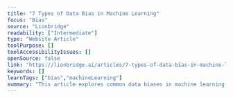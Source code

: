 ```yaml
---
title: "7 Types of Data Bias in Machine Learning"
focus: "Bias"
source: "Lionbridge"
readability: ["Intermediate"]
type: "Website Article"
toolPurpose: []
toolAccessibilityIssues: []
openSource: false
link: "https://lionbridge.ai/articles/7-types-of-data-bias-in-machine-learning/"
keywords: []
learnTags: ["bias","machineLearning"]
summary: "This article explores common data biases in machine learning, such as sample bias and racial bias, and how they can be avoided in ongoing projects. "
---
```


